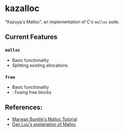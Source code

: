 # kazalloc
"Kazuya's Malloc", an implementation of C's `malloc` suite. 

## Current Features
### `malloc` 
- Basic functionality
- Splitting existing allocations 

### `free`
- Basic functionality 
- <WIP>: Fusing free blocks

## References:
- [Marwan Burelle's Malloc Tutorial](https://wiki-prog.infoprepa.epita.fr/images/0/04/Malloc_tutorial.pdf)
- [Dan Luu's explanation of Malloc](https://danluu.com/malloc-tutorial/)

